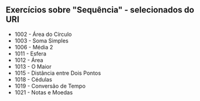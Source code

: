 ## Exercícios sobre "Sequência" - selecionados do URI

   + 1002 - Área do Círculo
   + 1003 - Soma Simples
   + 1006 - Média 2
   + 1011 - Esfera
   + 1012 - Área
   + 1013 - O Maior
   + 1015 - Distância entre Dois Pontos
   + 1018 - Cédulas
   + 1019 - Conversão de Tempo
   + 1021 - Notas e Moedas
